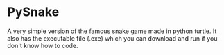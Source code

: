 # PySnake
A very simple version of the famous snake game made in python turtle. It also has the executable file (.exe) which you can download and run if you don't know how to code.  
